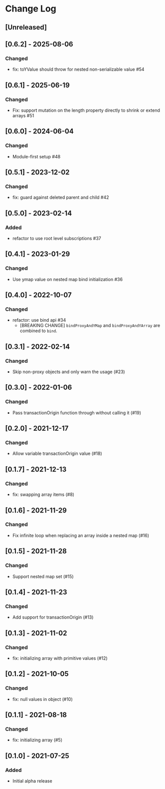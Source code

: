# Change Log

## [Unreleased]

## [0.6.2] - 2025-08-06

### Changed

- fix: toYValue should throw for nested non-serializable value #54

## [0.6.1] - 2025-06-19

### Changed

- Fix: support mutation on the length property directly to shrink or extend arrays #51

## [0.6.0] - 2024-06-04

### Changed

- Module-first setup #48

## [0.5.1] - 2023-12-02

### Changed

- fix: guard against deleted parent and child #42

## [0.5.0] - 2023-02-14

### Added

- refactor to use root level subscriptions #37

## [0.4.1] - 2023-01-29

### Changed

- Use ymap value on nested map bind initialization #36

## [0.4.0] - 2022-10-07

### Changed

- refactor: use bind api #34
  - [BREAKING CHANGE] `bindProxyAndYMap` and `bindProxyAndYArray` are combined to `bind`.

## [0.3.1] - 2022-02-14

### Changed

- Skip non-proxy objects and only warn the usage (#23)

## [0.3.0] - 2022-01-06

### Changed

- Pass transactionOrigin function through without calling it (#19)

## [0.2.0] - 2021-12-17

### Changed

- Allow variable transactionOrigin value (#18)

## [0.1.7] - 2021-12-13

### Changed

- fix: swapping array items (#8)

## [0.1.6] - 2021-11-29

### Changed

- Fix infinite loop when replacing an array inside a nested map (#16)

## [0.1.5] - 2021-11-28

### Changed

- Support nested map set (#15)

## [0.1.4] - 2021-11-23

### Changed

- Add support for transactionOrigin (#13)

## [0.1.3] - 2021-11-02

### Changed

- fix: initializing array with primitive values (#12)

## [0.1.2] - 2021-10-05

### Changed

- fix: null values in object (#10)

## [0.1.1] - 2021-08-18

### Changed

- fix: initializing array (#5)

## [0.1.0] - 2021-07-25

### Added

- Initial alpha release
